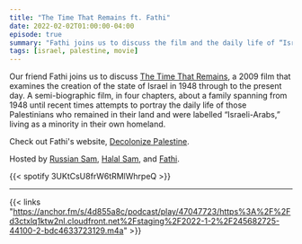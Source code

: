 ```yaml
---
title: "The Time That Remains ft. Fathi"
date: 2022-02-02T01:00:00-04:00
episode: true
summary: "Fathi joins us to discuss the film and the daily life of “Israeli-Arabs”"
tags: [israel, palestine, movie]
---
```


Our friend Fathi joins us to discuss [The Time That Remains](https://letterboxd.com/film/the-time-that-remains/), a 2009 film that examines the creation of the state of Israel in 1948 through to the present day. A semi-biographic film, in four chapters, about a family spanning from 1948 until recent times attempts to portray the daily life of those Palestinians who remained in their land and were labelled “Israeli-Arabs,” living as a minority in their own homeland.

Check out Fathi's website, [Decolonize Palestine](https://decolonizepalestine.com/).

Hosted by [Russian Sam](https://twitter.com/reelCheburashka), [Halal Sam](https://twitter.com/halaljew), and [Fathi](https://twitter.com/amaninthesun).

{{< spotify 3UKtCsU8frW6tRMlWhrpeQ >}}

---

{{< links "https://anchor.fm/s/4d855a8c/podcast/play/47047723/https%3A%2F%2Fd3ctxlq1ktw2nl.cloudfront.net%2Fstaging%2F2022-1-2%2F245682725-44100-2-bdc4633723129.m4a" >}}

